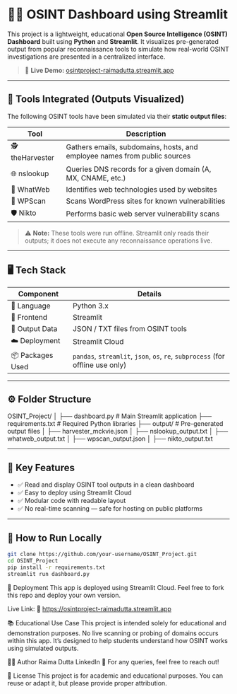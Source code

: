 # 🕵️‍♀️ OSINT Dashboard using Streamlit

This project is a lightweight, educational **Open Source Intelligence (OSINT) Dashboard** built using **Python** and **Streamlit**. It visualizes pre-generated output from popular reconnaissance tools to simulate how real-world OSINT investigations are presented in a centralized interface.

> 📌 **Live Demo:** [osintproject-raimadutta.streamlit.app](https://osintproject-raimadutta.streamlit.app)

---

## 🔧 Tools Integrated (Outputs Visualized)

The following OSINT tools have been simulated via their **static output files**:

| Tool        | Description |
|-------------|-------------|
| 🕵️ theHarvester | Gathers emails, subdomains, hosts, and employee names from public sources |
| 🌐 nslookup     | Queries DNS records for a given domain (A, MX, CNAME, etc.) |
| 🧰 WhatWeb      | Identifies web technologies used by websites |
| 🔐 WPScan       | Scans WordPress sites for known vulnerabilities |
| 🛡️ Nikto        | Performs basic web server vulnerability scans |

> ⚠️ **Note:** These tools were run offline. Streamlit only reads their outputs; it does not execute any reconnaissance operations live.

---

## 🖥️ Tech Stack

| Component     | Details |
|---------------|---------|
| 🐍 Language     | Python 3.x |
| 🎨 Frontend    | Streamlit |
| 📁 Output Data | JSON / TXT files from OSINT tools |
| ☁️ Deployment | Streamlit Cloud |
| 📦 Packages Used | `pandas`, `streamlit`, `json`, `os`, `re`, `subprocess` (for offline use only) |

---

## ⚙️ Folder Structure

OSINT_Project/
│
├── dashboard.py # Main Streamlit application
├── requirements.txt # Required Python libraries
├── output/ # Pre-generated output files
│ ├── harvester_mckvie.json
│ ├── nslookup_output.txt
│ ├── whatweb_output.txt
│ ├── wpscan_output.json
│ ├── nikto_output.txt


---

## 🌟 Key Features

- ✅ Read and display OSINT tool outputs in a clean dashboard
- ✅ Easy to deploy using Streamlit Cloud
- ✅ Modular code with readable layout
- ✅ No real-time scanning — safe for hosting on public platforms

---

## 🧪 How to Run Locally

```bash
git clone https://github.com/your-username/OSINT_Project.git
cd OSINT_Project
pip install -r requirements.txt
streamlit run dashboard.py
```

🚀 Deployment
This app is deployed using Streamlit Cloud.
Feel free to fork this repo and deploy your own version.

Live Link:
🔗 https://osintproject-raimadutta.streamlit.app

📚 Educational Use Case
This project is intended solely for educational and demonstration purposes.
No live scanning or probing of domains occurs within this app. It’s designed to help students understand how OSINT works using simulated outputs.

🙋‍♀️ Author
Raima Dutta
LinkedIn
💬 For any queries, feel free to reach out!

📜 License
This project is for academic and educational purposes. You can reuse or adapt it, but please provide proper attribution.
